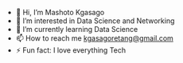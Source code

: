 - 👋 Hi, I’m Mashoto Kgasago
- 👀 I’m interested in Data Science and Networking
- 🌱 I’m currently learning Data Science
- 📫 How to reach me kgasagoretang@gmail.com
- ⚡ Fun fact: I love everything Tech

<!---
KgasagoGH/KgasagoGH is a ✨ special ✨ repository because its `README.md` (this file) appears on your GitHub profile.
You can click the Preview link to take a look at your changes.
--->
